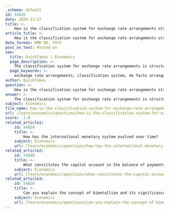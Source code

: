 ```yaml
---
_schema: default
id: 54826
date: 2024-11-27
title: >-
    How is the classification system for exchange rate arrangements structured?
article_title: >-
    How is the classification system for exchange rate arrangements structured?
date_format: MMM DD, YYYY
post_on_text: Posted on
seo:
  title: QuickTakes | Economics
  page_description: >-
    The classification system for exchange rate arrangements is structured by the IMF to reflect actual practices rather than announced policies, focusing on exchange rate flexibility and commitments.
  page_keywords: >-
    exchange rate arrangements, classification system, de facto arrangements, International Monetary Fund, flexibility, monetary policy, currency boards, fixed exchange rates, free-floating, economic stability
author: QuickTakes
question: >-
    How is the classification system for exchange rate arrangements structured?
answer: >-
    The classification system for exchange rate arrangements is structured based on the actual, de facto arrangements of member countries, as identified by the International Monetary Fund (IMF) staff. This classification may differ from the officially announced arrangements by these countries. The system ranks exchange rate arrangements according to two main criteria: the degree of flexibility of the exchange rate and the existence of formal or informal commitments to specific exchange rate paths.\n\nThe classification is guided by three broad principles:\n\n1. **De Facto Basis**: It captures the actual outcomes of exchange rate policies rather than the announced or de jure arrangements. This means that the classification reflects how exchange rates are managed in practice, rather than what countries claim they are doing.\n\n2. **Avoiding Value Judgments**: The system does not make value judgments regarding the appropriateness of monetary policies or the choice of exchange rate arrangements. This ensures that the classification remains objective and focused on the actual practices.\n\n3. **Flexibility and Commitment**: The arrangements are ranked based on their flexibility, which can range from completely free-floating exchange rates to fixed or pegged arrangements. The classification also considers whether there are commitments to maintain certain exchange rate levels or paths.\n\nIn summary, the classification system provides a comprehensive framework for understanding the various types of exchange rate arrangements, which can include free floats, pegs, currency boards, and other intermediate forms. This structure is essential for assessing the implications of different exchange rate policies on global finance and economic stability.
subject: Economics
file_name: how-is-the-classification-system-for-exchange-rate-arrangements-structured.md
url: /learn/economics/questions/how-is-the-classification-system-for-exchange-rate-arrangements-structured
score: -1.0
related_article1:
    id: 54819
    title: >-
        How has the international monetary system evolved over time?
    subject: Economics
    url: /learn/economics/questions/how-has-the-international-monetary-system-evolved-over-time
related_article2:
    id: 54840
    title: >-
        What constitutes the capital account in the balance of payments?
    subject: Economics
    url: /learn/economics/questions/what-constitutes-the-capital-account-in-the-balance-of-payments
related_article3:
    id: 54820
    title: >-
        Can you explain the concept of bimetallism and its significance before 1875?
    subject: Economics
    url: /learn/economics/questions/can-you-explain-the-concept-of-bimetallism-and-its-significance-before-1875
---
```


&nbsp;
